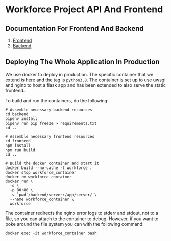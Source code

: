# Workforce Project API And Frontend

## Documentation For Frontend And Backend

1. [Frontend](/frontend/README.md)
1. [Backend](/backend/README.md)

## Deploying The Whole Application In Production

We use docker to deploy in production. The specific container that we extend is 
[here](https://github.com/tiangolo/uwsgi-nginx-flask-docker) and the tag is `python3.8`.
The container is set up to use uwsgi and nginx to host a flask app and has been extended
to also serve the static frontend.

To build and run the containers, do the following:

```
# Assemble necessary backend resources
cd backend
pipenv install
pipenv run pip freeze > requirements.txt
cd ..

# Assemble necessary frontend resources
cd frontend
npm install
npm run build
cd ..

# Build the docker container and start it
docker build --no-cache -t workforce .
docker stop workforce_container
docker rm workforce_container
docker run \
  -d \
  -p 80:80 \
  -v `pwd`/backend/server:/app/server/ \
  --name workforce_container \
  workforce
```

The container redirects the nginx error logs to stderr and stdout, not to a file, so you 
can attach to the container to debug. However, if you want to poke around the file system
you can with the following command:

```
docker exec -it workforce_container bash
```
